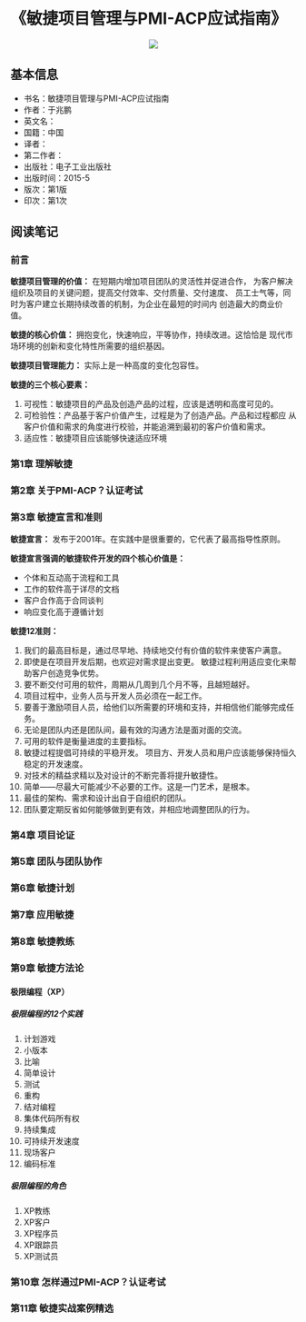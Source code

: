 # 《敏捷项目管理与PMI-ACP应试指南》


<div align=center>
    <img src="/MyBlogByVuePress/assets/img/books_projectmanagement_acp_book1.png"/>
</div> 

## 基本信息
- 书名：敏捷项目管理与PMI-ACP应试指南
- 作者：于兆鹏
- 英文名：
- 国籍：中国
- 译者：
- 第二作者：
- 出版社：电子工业出版社
- 出版时间：2015-5
- 版次：第1版
- 印次：第1次

## 阅读笔记


### 前言
**敏捷项目管理的价值：** 在短期内增加项目团队的灵活性并促进合作，
为客户解决组织及项目的关键问题，提高交付效率、交付质量、交付速度、
员工士气等，同时为客户建立长期持续改善的机制，为企业在最短的时间内
创造最大的商业价值。

**敏捷的核心价值：** 拥抱变化，快速响应，平等协作，持续改进。这恰恰是
 现代市场环境的创新和变化特性所需要的组织基因。
 
**敏捷项目管理能力：** 实际上是一种高度的变化包容性。

**敏捷的三个核心要素：**
1. 可视性：敏捷项目的产品及创造产品的过程，应该是透明和高度可见的。
2. 可检验性：产品基于客户价值产生，过程是为了创造产品。产品和过程都应
从客户价值和需求的角度进行校验，并能追溯到最初的客户价值和需求。
3. 适应性：敏捷项目应该能够快速适应环境


### 第1章  理解敏捷

### 第2章  关于PMI-ACP？认证考试

### 第3章  敏捷宣言和准则
**敏捷宣言：** 发布于2001年。在实践中是很重要的，它代表了最高指导性原则。

**敏捷宣言强调的敏捷软件开发的四个核心价值是：**
- 个体和互动高于流程和工具
- 工作的软件高于详尽的文档
- 客户合作高于合同谈判
- 响应变化高于遵循计划

**敏捷12准则：**
1. 我们的最高目标是，通过尽早地、持续地交付有价值的软件来使客户满意。
2. 即使是在项目开发后期，也欢迎对需求提出变更。
敏捷过程利用适应变化来帮助客户创造竞争优势。
3. 要不断交付可用的软件，周期从几周到几个月不等，且越短越好。
4. 项目过程中，业务人员与开发人员必须在一起工作。
5. 要善于激励项目人员，给他们以所需要的环境和支持，并相信他们能够完成任务。
6. 无论是团队内还是团队间，最有效的沟通方法是面对面的交流。
7. 可用的软件是衡量进度的主要指标。
8. 敏捷过程提倡可持续的平稳开发。
项目方、开发人员和用户应该能够保持恒久稳定的开发速度。
9. 对技术的精益求精以及对设计的不断完善将提升敏捷性。
10. 简单——尽最大可能减少不必要的工作。这是一门艺术，是根本。
11. 最佳的架构、需求和设计出自于自组织的团队。
12. 团队要定期反省如何能够做到更有效，并相应地调整团队的行为。

### 第4章  项目论证

### 第5章  团队与团队协作

### 第6章  敏捷计划

### 第7章  应用敏捷

### 第8章  敏捷教练

### 第9章  敏捷方法论
#### 极限编程（XP）
##### 极限编程的12个实践
1. 计划游戏
2. 小版本
3. 比喻
4. 简单设计
5. 测试
6. 重构
7. 结对编程
8. 集体代码所有权
9. 持续集成
10. 可持续开发速度
11. 现场客户
12. 编码标准
##### 极限编程的角色
1. XP教练
2. XP客户
3. XP程序员
4. XP跟踪员
5. XP测试员


### 第10章  怎样通过PMI-ACP？认证考试


### 第11章  敏捷实战案例精选